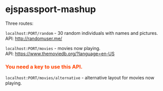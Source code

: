 # ejspassport-mashup

Three routes: 

`localhost:PORT/random` - 30 random individuals with names and pictures. \
API: http://randomuser.me/

`localhost:PORT/movies` - movies now playing. \
API: https://www.themoviedb.org/?language=en-US
<h3 style="color: #FF4500">You need a key to use this API.</h3>

`localhost:PORT/movies/alternative` - alternative layout for movies now playing.